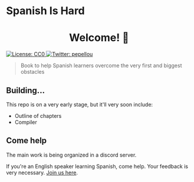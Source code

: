 # Spanish Is Hard

<h1 align="center">Welcome! 👋</h1>
<p>
  <a href="https://www.mit.edu/~amini/LICENSE.md" target="_blank">
    <img alt="License: CC0" src="https://img.shields.io/badge/License-CC0-darkgreen.svg" />
  </a>
  <a href="https://twitter.com/pepellou" target="_blank">
    <img alt="Twitter: pepellou" src="https://img.shields.io/twitter/follow/pepellou.svg?style=social" />
  </a>
</p>

> Book to help Spanish learners overcome the very first and biggest obstacles

## Building...

This repo is on a very early stage, but it'll very soon include:

 - Outline of chapters
 - Compiler

## Come help

The main work is being organized in a discord server.

If you're an English speaker learning Spanish, come help. Your feedback is very necessary.
[Join us here](https://discord.gg/NG3At4hh).
